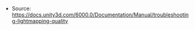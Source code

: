 * Source: https://docs.unity3d.com/6000.0/Documentation/Manual/troubleshooting-lightmapping-quality


